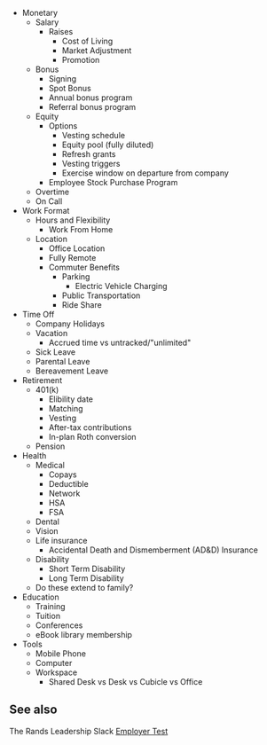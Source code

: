 - Monetary
  - Salary
    - Raises
      - Cost of Living
      - Market Adjustment
      - Promotion
  - Bonus
    - Signing
    - Spot Bonus
    - Annual bonus program
    - Referral bonus program
  - Equity
    - Options
      - Vesting schedule
      - Equity pool (fully diluted)
      - Refresh grants
      - Vesting triggers
      - Exercise window on departure from company
    - Employee Stock Purchase Program
  - Overtime
  - On Call
- Work Format
  - Hours and Flexibility
    - Work From Home
  - Location
    - Office Location
    - Fully Remote
    - Commuter Benefits
      - Parking
        - Electric Vehicle Charging
      - Public Transportation
      - Ride Share
- Time Off
  - Company Holidays
  - Vacation
    - Accrued time vs untracked/"unlimited"
  - Sick Leave
  - Parental Leave
  - Bereavement Leave
- Retirement
  - 401(k)
    - Elibility date
    - Matching
    - Vesting
    - After-tax contributions
    - In-plan Roth conversion
  - Pension
- Health
  - Medical
    - Copays
    - Deductible
    - Network
    - HSA
    - FSA
  - Dental
  - Vision
  - Life insurance
    - Accidental Death and Dismemberment (AD&D) Insurance
  - Disability
    - Short Term Disability
    - Long Term Disability
  - Do these extend to family?
- Education
  - Training
  - Tuition
  - Conferences
  - eBook library membership
- Tools
  - Mobile Phone
  - Computer
  - Workspace
    - Shared Desk vs Desk vs Cubicle vs Office

## See also

The Rands Leadership Slack [Employer Test](https://github.com/randsleadershipslack/employer-test)
